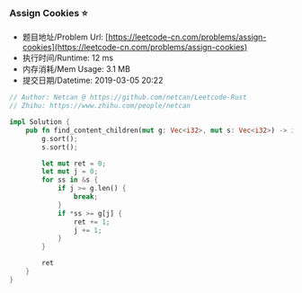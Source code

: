 
### Assign Cookies :star:
- 题目地址/Problem Url: [https://leetcode-cn.com/problems/assign-cookies](https://leetcode-cn.com/problems/assign-cookies)
- 执行时间/Runtime: 12 ms 
- 内存消耗/Mem Usage: 3.1 MB
- 提交日期/Datetime: 2019-03-05 20:22

```rust
// Author: Netcan @ https://github.com/netcan/Leetcode-Rust
// Zhihu: https://www.zhihu.com/people/netcan

impl Solution {
    pub fn find_content_children(mut g: Vec<i32>, mut s: Vec<i32>) -> i32 {
        g.sort();
        s.sort();

        let mut ret = 0;
        let mut j = 0;
        for ss in &s {
            if j >= g.len() {
                break;
            }
            if *ss >= g[j] {
                ret += 1;
                j += 1;
            }
        }

        ret
    }
}



```
